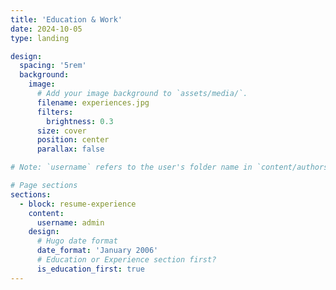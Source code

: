 ```yaml
---
title: 'Education & Work'
date: 2024-10-05
type: landing

design:
  spacing: '5rem'
  background:
    image:
      # Add your image background to `assets/media/`.
      filename: experiences.jpg
      filters:
        brightness: 0.3
      size: cover
      position: center
      parallax: false

# Note: `username` refers to the user's folder name in `content/authors/`

# Page sections
sections:
  - block: resume-experience
    content:
      username: admin
    design:
      # Hugo date format
      date_format: 'January 2006'
      # Education or Experience section first?
      is_education_first: true
---
```

